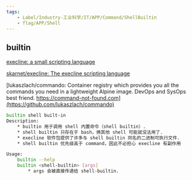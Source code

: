 ```yaml
---
tags:
    - Label/Industry-工业科学/IT/APP/Command/ShellBuiltin
    - flag/APP/Shell
---
```


## builtin

[execline: a small scripting language](https://skarnet.org/software/execline/)

[skarnet/execline: The execline scripting language](https://github.com/skarnet/execline)

[lukaszlach/commando: Container registry which provides you all the commands you need in a lightweight Alpine image. DevOps and SysOps best friend. https://command-not-found.com](https://github.com/lukaszlach/commando)


```bash
builtin shell built-in
Description:
    * builtin 用于调用 shell 内置命令（shell builtin）.
    * shell builtin 只存在于 bash，换其他 shell 可能就没法用了.
    * execline 软件包提供了许多与 shell builtin 同名的二进制可执行文件.
    * shell builtin 优先级高于 command，因此不必担心 execline 有副作用

Usage:
    builtin --help
    builtin <shell-builtin> [args]
        * args 会被直接传递给 shell-builtin.



```